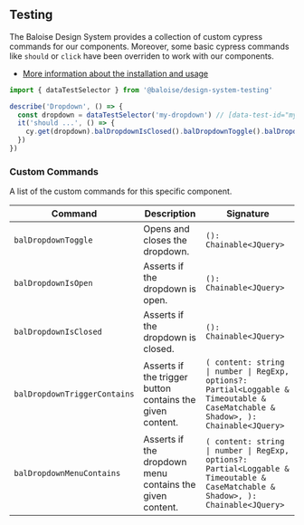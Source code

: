 ## Testing

The Baloise Design System provides a collection of custom cypress commands for our components. Moreover, some basic cypress commands like `should` or `click` have been overriden to work with our components.

- [More information about the installation and usage](/components/tooling/testing.html)

<!-- START: human documentation -->

```typescript
import { dataTestSelector } from '@baloise/design-system-testing'

describe('Dropdown', () => {
  const dropdown = dataTestSelector('my-dropdown') // [data-test-id="my-dropdown"]
  it('should ...', () => {
    cy.get(dropdown).balDropdownIsClosed().balDropdownToggle().balDropdownIsOpen().balDropdownTriggerContains('Trigger button label').balDropdownMenuContains('Body content')
  })
})
```

<!-- END: human documentation -->

### Custom Commands

A list of the custom commands for this specific component.

| Command                      | Description                                               | Signature                                                                                                                         |
| ---------------------------- | --------------------------------------------------------- | --------------------------------------------------------------------------------------------------------------------------------- |
| `balDropdownToggle`          | Opens and closes the dropdown.                            | `(): Chainable<JQuery>`                                                                                                           |
| `balDropdownIsOpen`          | Asserts if the dropdown is open.                          | `(): Chainable<JQuery>`                                                                                                           |
| `balDropdownIsClosed`        | Asserts if the dropdown is closed.                        | `(): Chainable<JQuery>`                                                                                                           |
| `balDropdownTriggerContains` | Asserts if the trigger button contains the given content. | `( content: string \| number \| RegExp, options?: Partial<Loggable & Timeoutable & CaseMatchable & Shadow>, ): Chainable<JQuery>` |
| `balDropdownMenuContains`    | Asserts if the dropdown menu contains the given content.  | `( content: string \| number \| RegExp, options?: Partial<Loggable & Timeoutable & CaseMatchable & Shadow>, ): Chainable<JQuery>` |

